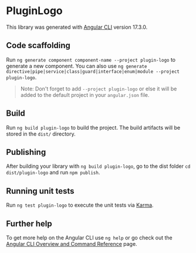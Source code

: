# PluginLogo

This library was generated with [Angular CLI](https://github.com/angular/angular-cli) version 17.3.0.

## Code scaffolding

Run `ng generate component component-name --project plugin-logo` to generate a new component. You can also use `ng generate directive|pipe|service|class|guard|interface|enum|module --project plugin-logo`.
> Note: Don't forget to add `--project plugin-logo` or else it will be added to the default project in your `angular.json` file. 

## Build

Run `ng build plugin-logo` to build the project. The build artifacts will be stored in the `dist/` directory.

## Publishing

After building your library with `ng build plugin-logo`, go to the dist folder `cd dist/plugin-logo` and run `npm publish`.

## Running unit tests

Run `ng test plugin-logo` to execute the unit tests via [Karma](https://karma-runner.github.io).

## Further help

To get more help on the Angular CLI use `ng help` or go check out the [Angular CLI Overview and Command Reference](https://angular.io/cli) page.
